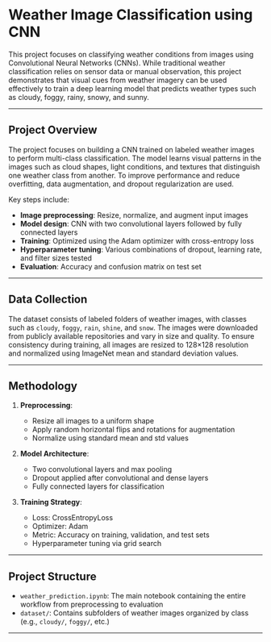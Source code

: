 # Weather Image Classification using CNN

This project focuses on classifying weather conditions from images using Convolutional Neural Networks (CNNs). While traditional weather classification relies on sensor data or manual observation, this project demonstrates that visual cues from weather imagery can be used effectively to train a deep learning model that predicts weather types such as cloudy, foggy, rainy, snowy, and sunny.

---

## Project Overview

The project focuses on building a CNN trained on labeled weather images to perform multi-class classification. The model learns visual patterns in the images such as cloud shapes, light conditions, and textures that distinguish one weather class from another. To improve performance and reduce overfitting, data augmentation, and dropout regularization are used.

Key steps include:
- **Image preprocessing**: Resize, normalize, and augment input images
- **Model design**: CNN with two convolutional layers followed by fully connected layers
- **Training**: Optimized using the Adam optimizer with cross-entropy loss
- **Hyperparameter tuning**: Various combinations of dropout, learning rate, and filter sizes tested
- **Evaluation**: Accuracy and confusion matrix on test set

---

## Data Collection

The dataset consists of labeled folders of weather images, with classes such as `cloudy`, `foggy`, `rain`, `shine`, and `snow`. The images were downloaded from publicly available repositories and vary in size and quality. To ensure consistency during training, all images are resized to 128×128 resolution and normalized using ImageNet mean and standard deviation values.

---

## Methodology

1. **Preprocessing**:
   - Resize all images to a uniform shape
   - Apply random horizontal flips and rotations for augmentation
   - Normalize using standard mean and std values

2. **Model Architecture**:
   - Two convolutional layers and max pooling
   - Dropout applied after convolutional and dense layers
   - Fully connected layers for classification

3. **Training Strategy**:
   - Loss: CrossEntropyLoss
   - Optimizer: Adam
   - Metric: Accuracy on training, validation, and test sets
   - Hyperparameter tuning via grid search

---

## Project Structure

- `weather_prediction.ipynb`: The main notebook containing the entire workflow from preprocessing to evaluation
- `dataset/`: Contains subfolders of weather images organized by class (e.g., `cloudy/`, `foggy/`, etc.)
---
